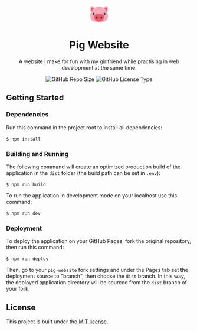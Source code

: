 <div align=center>
	<img src="./.github/images/logo.png" alt="Pig Emoji" width="48px">
</div>

<h1 align=center>
	Pig Website
</h1>

<p align=center>
	A website I make for fun with my girlfriend while practising in web development at the same time.
</p>

<div align=center>
	<img src="https://img.shields.io/github/repo-size/grigorijtomczuk/pig-website" alt="GitHub Repo Size">
	<img src="https://img.shields.io/github/license/grigorijtomczuk/pig-website" alt="GitHub License Type">
</div>

## Getting Started

### Dependencies

Run this command in the project root to install all dependencies:

```
$ npm install
```

### Building and Running

The following command will create an optimized production build of the application in the `dist` folder (the build path can be set in `.env`):

```
$ npm run build
```

To run the application in development mode on your localhost use this command:

```
$ npm run dev
```

### Deployment

To deploy the application on your GitHub Pages, fork the original repository, then run this command:

```
$ npm run deploy
```

Then, go to your `pig-website` fork settings and under the Pages tab set the deployment source to "branch", then choose the `dist` branch. In this way, the deployed application directory will be sourced from the `dist` branch of your fork.

## License

This project is built under the [MIT license](./LICENSE).

